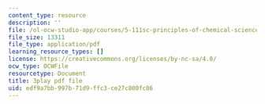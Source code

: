 ```yaml
---
content_type: resource
description: ''
file: /ol-ocw-studio-app/courses/5-111sc-principles-of-chemical-science-fall-2014/edf9a7bb997b71d9ffc3ce27c800fc86_xB8xRCSyQlY.pdf
file_size: 13311
file_type: application/pdf
learning_resource_types: []
license: https://creativecommons.org/licenses/by-nc-sa/4.0/
ocw_type: OCWFile
resourcetype: Document
title: 3play pdf file
uid: edf9a7bb-997b-71d9-ffc3-ce27c800fc86
---
```

